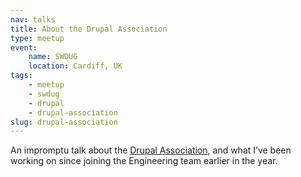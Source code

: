```yaml
---
nav: talks
title: About the Drupal Association
type: meetup
event:
    name: SWDUG
    location: Cardiff, UK
tags:
    - meetup
    - swdug
    - drupal
    - drupal-association
slug: drupal-association
---
```

An impromptu talk about the [Drupal Association](https://association.drupal.org), and what I’ve been working on since joining the Engineering team earlier in the year.
